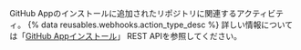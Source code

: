 GitHub Appのインストールに追加されたリポジトリに関連するアクティビティ。 {% data reusables.webhooks.action_type_desc %} 詳しい情報については「[GitHub Appインストール](/rest/reference/apps)」 REST APIを参照してください。
